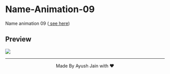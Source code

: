 # Name-Animation-09
Name animation 09 (<a href="https://ayush2967.github.io/Name-Animation-09/"> see here</a>)
## Preview
<img src="Screenshot 2023-06-09 102350.png">
<hr>
<p align="center">
  Made By Ayush Jain with ❤️
  </p>
  
